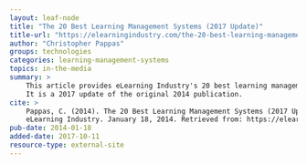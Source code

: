 ```yaml
---
layout: leaf-node
title: "The 20 Best Learning Management Systems (2017 Update)"
title-url: "https://elearningindustry.com/the-20-best-learning-management-systems"
author: "Christopher Pappas"
groups: technologies
categories: learning-management-systems
topics: in-the-media
summary: >
    This article provides eLearning Industry's 20 best learning management systems.
    It is a 2017 update of the original 2014 publication.
cite: >
    Pappas, C. (2014). The 20 Best Learning Management Systems (2017 Update).
    eLearning Industry. January 18, 2014. Retrieved from: https://elearningindustry.com/the-20-best-learning-management-systems
pub-date: 2014-01-18
added-date: 2017-10-11
resource-type: external-site
---
```


